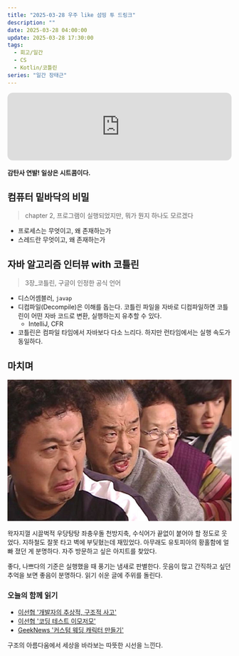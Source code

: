```yaml
---
title: "2025-03-28 우주 like 섬띵 투 드링크"
description: ""
date: 2025-03-28 04:00:00
update: 2025-03-28 17:30:00
tags:
  - 회고/일간
  - CS
  - Kotlin/코틀린
series: "일간 장태근" 
---
```


<iframe style="border-radius:12px" src="https://open.spotify.com/embed/track/1jaxahszmrHF1WG2HdYXaD?utm_source=generator" width="100%" height="152" frameBorder="0" allowfullscreen="" allow="autoplay; clipboard-write; encrypted-media; fullscreen; picture-in-picture" loading="lazy"></iframe>

**감탄사 연발! 일상은 시트콤이다.**

## 컴퓨터 밑바닥의 비밀

> chapter 2, 프로그램이 실행되었지만, 뭐가 뭔지 하나도 모르겠다

- 프로세스는 무엇이고, 왜 존재하는가
- 스레드란 무엇이고, 왜 존재하는가

## 자바 알고리즘 인터뷰 with 코틀린

> 3장_코틀린, 구글이 인정한 공식 언어

- 디스어셈블러, `javap`
- 디컴파일(Decompile)은 이해를 돕는다. 코틀린 파일을 자바로 디컴파일하면 코틀린이 어떤 자바 코드로 변환, 실행하는지 유추할 수 있다.
  - IntelliJ, CFR
- 코틀린은 컴파일 타임에서 자바보다 다소 느리다. 하지만 런타임에서는 실행 속도가 동일하다.

## 마치며

![<출처: 거침없이 하이킥!>](high-kick!.jpg)

왁자지껄 시끌벅적 우당탕탕 좌충우돌 천방지축, 수식어가 끝없이 붙어야 할 정도로 웃었다. 지하철도 잘못 타고 벽에 부딪혔는데 재밌었다. 아무래도 유토피아의 황홀함에 얼빠 졌던 게 분명하다. 자주 방문하고 싶은 아지트를 찾았다.

좋다, 나쁘다의 기준은 실행했을 때 풍기는 냄새로 판별한다. 웃음이 많고 간직하고 싶던 추억을 보면 좋음이 분명하다. 읽기 쉬운 글에 주위를 돌린다.

### 오늘의 함께 읽기

- [이선협 '개발자의 추상적, 구조적 사고'](https://kciter.so/posts/developers-abstraction-structural-thinking/)
- [이선협 '코딩 테스트 이모저모'](https://kciter.so/posts/coding-test-story/)
- [GeekNews '커스텀 웨딩 캐릭터 만들기'](https://news.hada.io/topic?id=19804)

구조의 아름다움에서 세상을 바라보는 따뜻한 시선을 느낀다.
